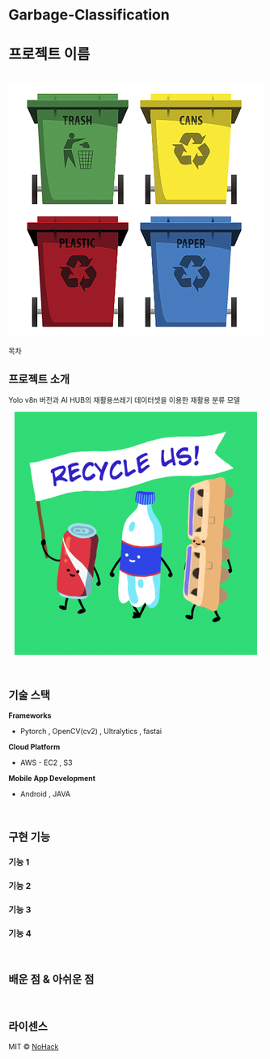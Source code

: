 # Garbage-Classification

# 프로젝트 이름

<p align="center">
  <br>
  <img src="./images/github_main_images.png">
  <br>
</p>

목차

## 프로젝트 소개

<p align="justify">
Yolo v8n 버전과 AI HUB의 재활용쓰레기 데이터셋을 이용한 재활용 분류 모델
</p>

<p align="center">
<img src="./images/move_garbage.gif">
</p>

<br>

## 기술 스택

**Frameworks**

- Pytorch , OpenCV(cv2) , Ultralytics , fastai

**Cloud Platform**

- AWS - EC2 , S3

**Mobile App Development**

-  Android , JAVA
  
<br>

## 구현 기능

### 기능 1

### 기능 2

### 기능 3

### 기능 4

<br>

## 배운 점 & 아쉬운 점

<p align="justify">

</p>

<br>

## 라이센스

MIT &copy; [NoHack](mailto:lbjp114@gmail.com)

<!-- Stack Icon Refernces -->

